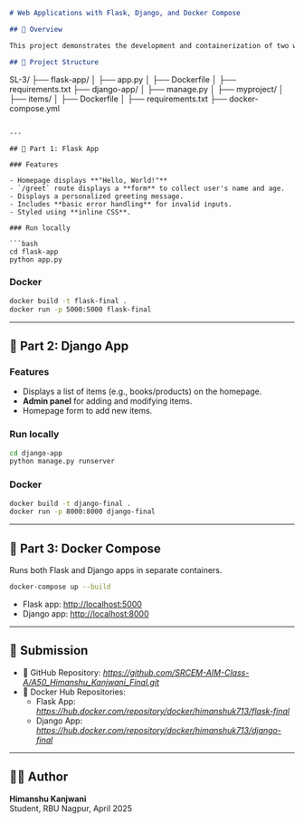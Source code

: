 ```markdown
# Web Applications with Flask, Django, and Docker Compose

## 📌 Overview

This project demonstrates the development and containerization of two web applications — one built using **Flask** and the other using **Django** — both managed using **Docker Compose**.

## 🧩 Project Structure

```
SL-3/
├── flask-app/
│   ├── app.py
│   ├── Dockerfile
│   ├── requirements.txt
├── django-app/
│   ├── manage.py
│   ├── myproject/
│   ├── items/
│   ├── Dockerfile
│   ├── requirements.txt
├── docker-compose.yml
```

---

## 🚀 Part 1: Flask App

### Features

- Homepage displays **"Hello, World!"**
- `/greet` route displays a **form** to collect user's name and age.
- Displays a personalized greeting message.
- Includes **basic error handling** for invalid inputs.
- Styled using **inline CSS**.

### Run locally

```bash
cd flask-app
python app.py
```

### Docker

```bash
docker build -t flask-final .
docker run -p 5000:5000 flask-final
```

---

## 🧱 Part 2: Django App

### Features

- Displays a list of items (e.g., books/products) on the homepage.
- **Admin panel** for adding and modifying items.
- Homepage form to add new items.

### Run locally

```bash
cd django-app
python manage.py runserver
```

### Docker

```bash
docker build -t django-final .
docker run -p 8000:8000 django-final
```

---

## 🐳 Part 3: Docker Compose

Runs both Flask and Django apps in separate containers.

```bash
docker-compose up --build
```

- Flask app: [http://localhost:5000](http://localhost:5000)
- Django app: [http://localhost:8000](http://localhost:8000)

---

## 📝 Submission

- 🔗 GitHub Repository: *https://github.com/SRCEM-AIM-Class-A/A50_Himanshu_Kanjwani_Final.git*
- 🐋 Docker Hub Repositories:
  - Flask App: *https://hub.docker.com/repository/docker/himanshuk713/flask-final*
  - Django App: *https://hub.docker.com/repository/docker/himanshuk713/django-final*

---

## 🙋‍♂️ Author

**Himanshu Kanjwani**  
Student, RBU Nagpur,
April 2025

```

